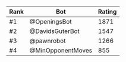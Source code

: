 Rank|Bot|Rating
---|---|---
#1|@OpeningsBot|1871
#2|@DavidsGuterBot|1547
#3|@pawnrobot|1266
#4|@MinOpponentMoves|855
